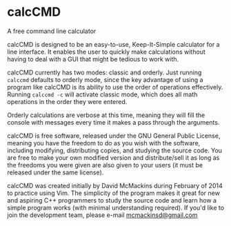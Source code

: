 calcCMD
=======

A free command line calculator

calcCMD is designed to be an easy-to-use, Keep-It-Simple calculator for a line
interface. It enables the user to quickly make calculations without having to
deal with a GUI that might be tedious to work with.

calcCMD currently has two modes: classic and orderly. Just running `calccmd`
defaults to orderly mode, since the key advantage of using a program like
calcCMD is its ability to use the order of operations effectively. Running
`calccmd -c` will activate classic mode, which does all math operations in the
order they were entered.

Orderly calculations are verbose at this time, meaning they will fill the 
console with messages every time it makes a pass through the arguments.

calcCMD is free software, released under the GNU General Public License, meaning
you have the freedom to do as you wish with the software, including modifying,
distributing copies, and studying the source code. You are free to make your
own modified version and distribute/sell it as long as the freedoms you were
given are also given to your users (it must be released under the same license).

calcCMD was created initially by David McMackins during February of 2014 to
practice using Vim. The simplicity of the program makes it great for new and
aspiring C++ programmers to study the source code and learn how a simple
program works (with minimal understanding required). If you'd like to join the 
development team, please e-mail mcmackinsd@gmail.com

